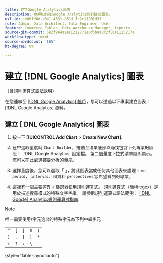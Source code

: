 ```yaml
---
title: 建立Google Analytics圖表
description: 瞭解如何從Google Analytics資料建立圖表。
exl-id: ee80fd0d-e3b1-4331-853d-3c2c11931d3f
role: Admin, Data Architect, Data Engineer, User
feature: Commerce Tables, Data Warehouse Manager, Reports
source-git-commit: 6e2f9e4a9e91212771e6f6baa8c2f8101125217a
workflow-type: tm+mt
source-wordcount: '165'
ht-degree: 0%

---
```


# 建立 [!DNL Google Analytics] 圖表

（含規則運算式語法說明）

在您連線至 [[!DNL Google Analytics] 帳戶](../../data-analyst/importing-data/integrations/google-analytics.md)，您可以透過以下專案建立圖表： [!DNL Google Analytics] 資料。

## 建立 [!DNL Google Analytics] 圖表

1. 按一下 **[!UICONTROL Add Chart** > **Create New Chart]**.

1. 在中選取量度時 `Chart Builder`，捲動至清單底部以尋找包含下列專案的區段： [!DNL Google Analytics] 設定檔。 第二個量度下拉式清單隨即顯示。 您可以在此處選擇要分析的量度。

1. 選擇量度後，您可以選取「 」，將此圖表當成任何其他圖表來處理 `time period`， `interval`、和資料 `perspectives` 您希望看到的專案。

1. 這裡有一個主要差異 `√` 篩選器使用規則運算式。 規則運算式（簡稱regex）是用於描述搜尋模式的特殊文字字串。 請參閱規則運算式語法範例： [[!DNL Google] Analytics規則運算式指南](https://support.google.com/analytics/answer/1034324?hl=en).

>[!NOTE]
>
>唯一需要使用\字元逸出的特殊字元為下列中繼字元：

| | | | | |
|-----|-----|-----|-----|-----|
| `^` | `[` | `]` | `$` | `(` |
| `)` | `.` | `{` | `}` | `*` |
| `+` | `?` | `\` | `\` | `-` |

{style="table-layout:auto"}
